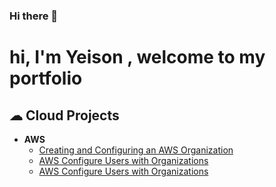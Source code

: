 ### Hi there 👋

# hi, I'm Yeison , welcome to my portfolio

<h2> ☁ Cloud Projects</h2>
  
- <b>AWS</b>
  - [Creating and Configuring an AWS Organization](https://giraldoyeison.github.io/CreatingOrganizations)
  - [AWS Configure Users with Organizations](https://giraldoyeison.github.io/ConfUsersWithOrganization/)
  - [AWS Configure Users with Organizations](https://giraldoyeison.github.io/AWShostingStaticSite/)

<!--
**GiraldoYeison/GiraldoYeison** is a ✨ _special_ ✨ repository because its `README.md` (this file) appears on your GitHub profile.



Here are some ideas to get you started:

- 🔭 I’m currently working on ...
- 🌱 I’m currently learning ...
- 👯 I’m looking to collaborate on ...
- 🤔 I’m looking for help with ...
- 💬 Ask me about ...
- 📫 How to reach me: ...
- 😄 Pronouns: ...
- ⚡ Fun fact: ...
-->
